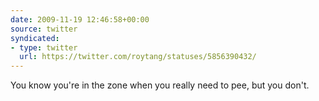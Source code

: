 ```yaml
---
date: 2009-11-19 12:46:58+00:00
source: twitter
syndicated:
- type: twitter
  url: https://twitter.com/roytang/statuses/5856390432/
---
```


You know you're in the zone when you really need to pee, but you don't.